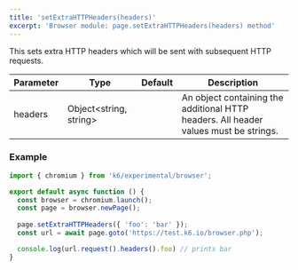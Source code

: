 ```yaml
---
title: 'setExtraHTTPHeaders(headers)'
excerpt: 'Browser module: page.setExtraHTTPHeaders(headers) method'
---
```


This sets extra HTTP headers which will be sent with subsequent HTTP requests.

| Parameter       | Type   | Default | Description                                                                                                                                                                                                                           |
|-----------------|--------|---------|---------------------------------------------------------------------------------------------------------------------------------------------------------------------------------------------------------------------------------------|
| headers        | Object<string, string>  |     |  An object containing the additional HTTP headers. All header values must be strings.                             |

### Example

<CodeGroup labels={[]}>

```javascript
import { chromium } from 'k6/experimental/browser';

export default async function () {
  const browser = chromium.launch();
  const page = browser.newPage();
  
  page.setExtraHTTPHeaders({ 'foo': 'bar' });
  const url = await page.goto('https://test.k6.io/browser.php');

  console.log(url.request().headers().foo) // prints bar
}
```

</CodeGroup>